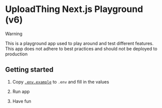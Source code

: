 # UploadThing Next.js Playground (v6)

> [!WARNING]
>
> This is a playground app used to play around and test different features. This
> app does not adhere to best practices and should not be deployed to production

## Getting started

1. Copy [`.env.example`](./.env.example) to `.env` and fill in the values

2. Run app

3. Have fun
